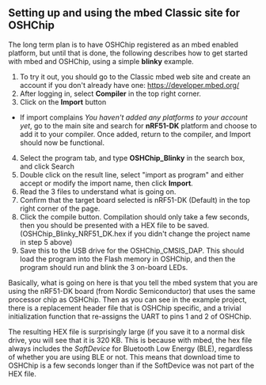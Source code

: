 ## Setting up and using the mbed Classic site for OSHChip

The long term plan is to have OSHChip registered as an mbed enabled platform, but until that is done,
the following describes how to get started with mbed and OSHChip, using a simple **blinky** example.

1. To try it out, you should go to the Classic mbed web site and create an account if you don't already
have one:
 https://developer.mbed.org/
2. After logging in, select **Compiler** in the top right corner.
3. Click on the **Import** button
  * If import complains *You haven't added any platforms to your account yet*,
  go to the main site and search for **nRF51-DK** platform and choose to add it to your compiler.
  Once added, return to the compiler, and Import should now be functional.
4. Select the program tab, and type **OSHChip_Blinky** in the search box, and click Search
5. Double click on the result line, select "import as program" and either accept or modify the import
   name, then click **Import**.
6. Read the 3 files to understand what is going on.
7. Confirm that the target board selected is nRF51-DK (Default) in the top right corner of the page.
8. Click the compile button. Compilation should only take a few seconds, then you should be presented
   with a HEX file to be saved. (OSHChip_Blinky_NRF51_DK.hex if you didn't change the project name in
   step 5 above)
9. Save this to the USB drive for the OSHChip_CMSIS_DAP. This should load the program into the Flash
   memory in OSHChip, and then the program should run and blink the 3 on-board LEDs.

Basically, what is going on here is that you tell the mbed system that you are using the nRF51-DK board
(from Nordic Semiconductor) that uses the same processor chip as OSHChip. Then as you can see in the
example project, there is a replacement header file that is OSHChip specific, and a trivial
initialization function that re-assigns the UART to pins 1 and 2 of OSHChip.

The resulting HEX file is surprisingly large (if you save it to a normal disk drive, you will see that
it is 320 KB. This is because with mbed, the hex file always includes the *SoftDevice* for Bluetooth
Low Energy (BLE), regardless of whether you are using BLE or not. This means that download time to
OSHChip is a few seconds longer than if the SoftDevice was not part of the HEX file.

